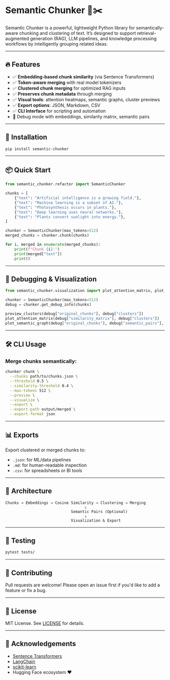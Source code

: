 # Semantic Chunker 🧠✂️

Semantic Chunker is a powerful, lightweight Python library for semantically-aware chunking and clustering of text. It’s designed to support retrieval-augmented generation (RAG), LLM pipelines, and knowledge processing workflows by intelligently grouping related ideas.

---

## 🔥 Features

- ✅ **Embedding-based chunk similarity** (via Sentence Transformers)
- ✅ **Token-aware merging** with real model tokenizers
- ✅ **Clustered chunk merging** for optimized RAG inputs
- ✅ **Preserves chunk metadata** through merging
- ✅ **Visual tools**: attention heatmaps, semantic graphs, cluster previews
- ✅ **Export options**: JSON, Markdown, CSV
- ✅ **CLI Interface** for scripting and automation
- 🧪 Debug mode with embeddings, similarity matrix, semantic pairs

---

## 🚀 Installation

```bash
pip install semantic-chunker
```

---

## 📦 Quick Start

```python
from semantic_chunker.refactor import SemanticChunker

chunks = [
    {"text": "Artificial intelligence is a growing field."},
    {"text": "Machine learning is a subset of AI."},
    {"text": "Photosynthesis occurs in plants."},
    {"text": "Deep learning uses neural networks."},
    {"text": "Plants convert sunlight into energy."},
]

chunker = SemanticChunker(max_tokens=512)
merged_chunks = chunker.chunk(chunks)

for i, merged in enumerate(merged_chunks):
    print(f"Chunk {i}:")
    print(merged["text"])
    print()
```

---

## 🧠 Debugging & Visualization

```python
from semantic_chunker.visualization import plot_attention_matrix, plot_semantic_graph, preview_clusters

chunker = SemanticChunker(max_tokens=512)
debug = chunker.get_debug_info(chunks)

preview_clusters(debug["original_chunks"], debug["clusters"])
plot_attention_matrix(debug["similarity_matrix"], debug["clusters"])
plot_semantic_graph(debug["original_chunks"], debug["semantic_pairs"], debug["clusters"])
```

---

## 🛠 CLI Usage

### Merge chunks semantically:
```bash
chunker chunk \
  --chunks path/to/chunks.json \
  --threshold 0.5 \
  --similarity-threshold 0.4 \
  --max-tokens 512 \
  --preview \
  --visualize \
  --export \
  --export-path output/merged \
  --export-format json
```

---

## 📊 Exports

Export clustered or merged chunks to:
- `.json`: for ML/data pipelines
- `.md`: for human-readable inspection
- `.csv`: for spreadsheets or BI tools

---

## 📐 Architecture

```
Chunks → Embeddings → Cosine Similarity → Clustering → Merging
                                   ↓
                             Semantic Pairs (Optional)
                                   ↓
                             Visualization & Export
```

---

## 🧪 Testing

```bash
pytest tests/
```

---

## 🤝 Contributing

Pull requests are welcome! Please open an issue first if you'd like to add a feature or fix a bug.

---

## 📄 License

MIT License. See [LICENSE](LICENSE) for details.

---

## 🙌 Acknowledgements

- [Sentence Transformers](https://www.sbert.net/)
- [LangChain](https://www.langchain.com/)
- [scikit-learn](https://scikit-learn.org/)
- Hugging Face ecosystem ❤️